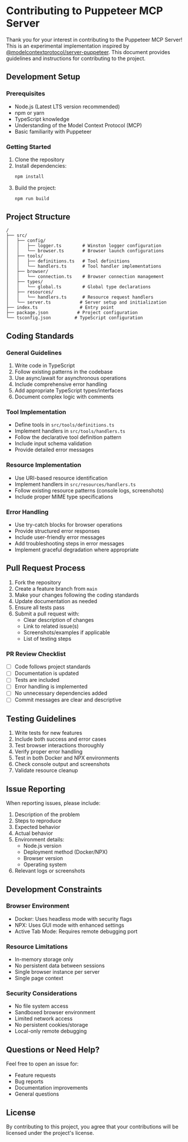 # Contributing to Puppeteer MCP Server

Thank you for your interest in contributing to the Puppeteer MCP Server! This is an experimental implementation inspired by [@modelcontextprotocol/server-puppeteer](https://github.com/modelcontextprotocol/servers). This document provides guidelines and instructions for contributing to the project.

## Development Setup

### Prerequisites
- Node.js (Latest LTS version recommended)
- npm or yarn
- TypeScript knowledge
- Understanding of the Model Context Protocol (MCP)
- Basic familiarity with Puppeteer

### Getting Started
1. Clone the repository
2. Install dependencies:
   ```bash
   npm install
   ```
3. Build the project:
   ```bash
   npm run build
   ```

## Project Structure
```
/
├── src/
│   ├── config/
│   │   ├── logger.ts        # Winston logger configuration
│   │   └── browser.ts       # Browser launch configurations
│   ├── tools/
│   │   ├── definitions.ts   # Tool definitions
│   │   └── handlers.ts      # Tool handler implementations
│   ├── browser/
│   │   └── connection.ts    # Browser connection management
│   ├── types/
│   │   └── global.ts        # Global type declarations
│   ├── resources/
│   │   └── handlers.ts      # Resource request handlers
│   └── server.ts           # Server setup and initialization
├── index.ts                # Entry point
├── package.json           # Project configuration
└── tsconfig.json         # TypeScript configuration
```

## Coding Standards

### General Guidelines
1. Write code in TypeScript
2. Follow existing patterns in the codebase
3. Use async/await for asynchronous operations
4. Include comprehensive error handling
5. Add appropriate TypeScript types/interfaces
6. Document complex logic with comments

### Tool Implementation
- Define tools in `src/tools/definitions.ts`
- Implement handlers in `src/tools/handlers.ts`
- Follow the declarative tool definition pattern
- Include input schema validation
- Provide detailed error messages

### Resource Implementation
- Use URI-based resource identification
- Implement handlers in `src/resources/handlers.ts`
- Follow existing resource patterns (console logs, screenshots)
- Include proper MIME type specifications

### Error Handling
- Use try-catch blocks for browser operations
- Provide structured error responses
- Include user-friendly error messages
- Add troubleshooting steps in error messages
- Implement graceful degradation where appropriate

## Pull Request Process

1. Fork the repository
2. Create a feature branch from `main`
3. Make your changes following the coding standards
4. Update documentation as needed
5. Ensure all tests pass
6. Submit a pull request with:
   - Clear description of changes
   - Link to related issue(s)
   - Screenshots/examples if applicable
   - List of testing steps

### PR Review Checklist
- [ ] Code follows project standards
- [ ] Documentation is updated
- [ ] Tests are included
- [ ] Error handling is implemented
- [ ] No unnecessary dependencies added
- [ ] Commit messages are clear and descriptive

## Testing Guidelines

1. Write tests for new features
2. Include both success and error cases
3. Test browser interactions thoroughly
4. Verify proper error handling
5. Test in both Docker and NPX environments
6. Check console output and screenshots
7. Validate resource cleanup

## Issue Reporting

When reporting issues, please include:

1. Description of the problem
2. Steps to reproduce
3. Expected behavior
4. Actual behavior
5. Environment details:
   - Node.js version
   - Deployment method (Docker/NPX)
   - Browser version
   - Operating system
6. Relevant logs or screenshots

## Development Constraints

### Browser Environment
- Docker: Uses headless mode with security flags
- NPX: Uses GUI mode with enhanced settings
- Active Tab Mode: Requires remote debugging port

### Resource Limitations
- In-memory storage only
- No persistent data between sessions
- Single browser instance per server
- Single page context

### Security Considerations
- No file system access
- Sandboxed browser environment
- Limited network access
- No persistent cookies/storage
- Local-only remote debugging

## Questions or Need Help?

Feel free to open an issue for:
- Feature requests
- Bug reports
- Documentation improvements
- General questions

## License

By contributing to this project, you agree that your contributions will be licensed under the project's license.
